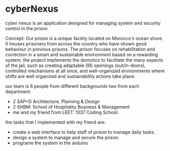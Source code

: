 # cyberNexus
cyber nexus  is an application designed for managing system and security control in the prison

Concept:
Our prison is a unique facility located on Morocco's ocean shore. It houses prisoners from across the country who have shown good behaviour in previous prisons. The prison focuses on rehabilitation and correction in a smart and sustainable environment based on a rewarding system.
the project implements the domotics to facilitate the many aspects of the jail, such as creating adaptable (IR) openings (out/in-doors), controlled mechanisms at all once, and well-organized environments where shifts are well organized and sustainability actions take place.

our team is 6 people from different backgrounds two from each department:

- 2 SAP+D Architecture, Planning & Design
- 2 SHBM: School of Hospitality Business & Management
- me and my friend from LEET: 1337 Coding School. 

the tasks that I implemented with my friend are:
- create a web interface to help staff of prison to manage daily tasks.
- design a system to manage and secure the prison.
- programe the system in the arduino 
